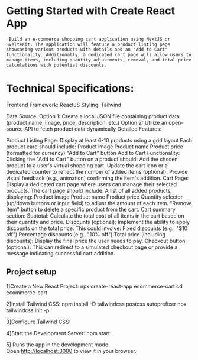 # Getting Started with Create React App

     Build an e-commerce shopping cart application using NextJS or SvelteKit. The application will feature a product listing page showcasing various products with details and an "Add to Cart" functionality. Additionally, a dedicated cart page will allow users to manage items, including quantity adjustments, removal, and total price calculations with potential discounts.

# Technical Specifications:
Frontend Framework: ReactJS 
Styling: Tailwind 


Data Source:
Option 1: Create a local JSON file containing product data (product name, image, price, description, etc.)
Option 2: Utilize an open-source API to fetch product data dynamically
Detailed Features:

Product Listing Page:
Display at least 6-10 products using a grid layout
Each product card should include:
Product image
Product name
Product price (formatted for currency)
"Add to Cart" button
Add to Cart Functionality:
Clicking the "Add to Cart" button on a product should:
Add the chosen product to a user's virtual shopping cart.
Update the cart icon or a dedicated counter to reflect the number of added items (optional).
Provide visual feedback (e.g., animation) confirming the item's addition.
Cart Page:
Display a dedicated cart page where users can manage their selected products.
The cart page should include:
A list of all added products, displaying:
Product image
Product name
Product price
Quantity selector (up/down buttons or input field) to adjust the amount of each item.
"Remove Item" button to delete a specific product from the cart.
Cart summary section:
Subtotal: Calculate the total cost of all items in the cart based on their quantity and price.
Discounts (optional): Implement the ability to apply discounts on the total price. This could involve:
Fixed discounts (e.g., "$10 off")
Percentage discounts (e.g., "10% off")
Total price (including discounts): Display the final price the user needs to pay.
Checkout button (optional): This can redirect to a simulated checkout page or provide a message indicating successful cart addition.


## Project setup
   1]Create a New React Project:
      npx create-react-app ecommerce-cart
      cd ecommerce-cart
      
   2]Install Tailwind CSS:
      npm install -D tailwindcss postcss autoprefixer
      npx tailwindcss init -p
      
   3]Configure Tailwind CSS:
   
   4]Start the Development Server:
      npm start

   5] Runs the app in the development mode.\
      Open [http://localhost:3000](http://localhost:3000) to view it in your browser.
   












